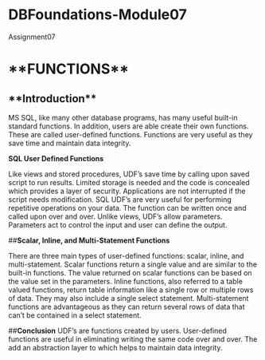 # DBFoundations-Module07
Assignment07

<H1>**FUNCTIONS**</H1>

<H2>**Introduction**</H2>

MS SQL, like many other database programs, has many useful built-in standard functions. In addition, users are able create their own functions.  These are called user-defined functions. Functions are very useful as they save time and maintain data integrity.

**SQL User Defined Functions**

Like views and stored procedures, UDF’s save time by calling upon saved script to run results. Limited storage is needed and the code is concealed which provides a layer of security. Applications are not interrupted if the script needs modification. SQL UDF’s are very useful for performing repetitive operations on your data. The function can be written once and called upon over and over. Unlike views, UDF’s allow parameters. Parameters act to control the input and user can define the output.

##**Scalar, Inline, and Multi-Statement Functions**

There are three main types of user-defined functions: scalar, inline, and multi-statement. Scalar functions return a single value and are similar to the built-in functions. The value returned on scalar functions can be based on the value set in the parameters. Inline functions, also referred to a table valued functions, return table information like a single row or multiple rows of data. They may also include a single select statement. Multi-statement functions are advantageous as they can return several rows of data that can’t be contained in a select statement.

##**Conclusion**
UDF’s are functions created by users. User-defined functions are useful in eliminating writing the same code over and over. The add an abstraction layer to which helps to maintain data integrity. 
